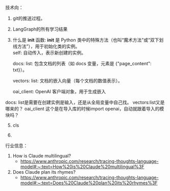 技术向：
1. git的推送过程。
2. LangGraph的所有学习结果

4. 什么是 __init__ 函数:
    __init__ 是 Python 类中的特殊方法（也叫“魔术方法”或“双下划线方法”），用于初始化类的实例。  
    self: 自动传入，表示新创建的实例。  

    docs: list: 包含文档的列表（如 docs 变量，元素是 {"page_content": txt}）。  

    vectors: list: 文档的嵌入向量（每个文档的数值表示）。  

    oai_client: OpenAI 客户端对象，用于生成嵌入

docs: list是需要在创建实例是输入，还是从全局变量中自己找。 
vectors:list又是哪来的？
oai_client 这个是在导入库的时候import openai，自动就跟着导入的模块吗？

5. cls

6. 





行业信息：
1. How is Claude multilingual?
    - https://www.anthropic.com/research/tracing-thoughts-language-model#:~:text=How%20is%20Claude%20multilingual%3F
2. Does Claude plan its rhymes?
    - https://www.anthropic.com/research/tracing-thoughts-language-model#:~:text=Does%20Claude%20plan%20its%20rhymes%3F